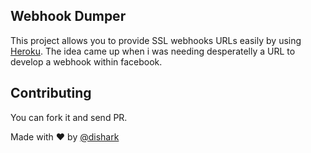 ## Webhook Dumper

This project allows you to provide SSL webhooks URLs easily by using [Heroku](http://heroku.com). The idea came up when i was needing desperatelly a URL to develop a webhook within facebook.

## Contributing

You can fork it and send PR.

Made with :heart: by [@dishark](https://github.com/dishark)